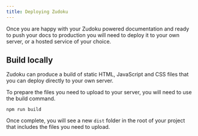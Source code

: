 ```yaml
---
title: Deploying Zudoku
---
```


Once you are happy with your Zudoku powered documentation and ready to push your docs to production
you will need to deploy it to your own server, or a hosted service of your choice.

## Build locally

Zudoku can produce a build of static HTML, JavaScript and CSS files that you can deploy directly to
your own server.

To prepare the files you need to upload to your server, you will need to use the build command.

```
npm run build
```

Once complete, you will see a new `dist` folder in the root of your project that includes the files
you need to upload.
